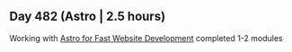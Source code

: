 ## Day 482 (Astro | 2.5 hours)

Working with [Astro for Fast Website Development](https://frontendmasters.com/courses/astro/)
completed 1-2 modules

